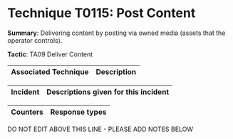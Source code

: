 # Technique T0115: Post Content

**Summary**: Delivering content by posting via owned media (assets that the operator controls).

**Tactic**: TA09 Deliver Content 


| Associated Technique | Description |
| --------- | ------------------------- |



| Incident | Descriptions given for this incident |
| -------- | -------------------- |



| Counters | Response types |
| -------- | -------------- |


DO NOT EDIT ABOVE THIS LINE - PLEASE ADD NOTES BELOW